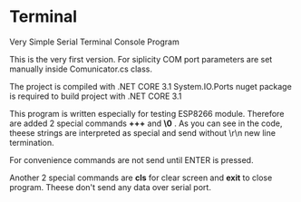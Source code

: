 # Terminal
Very Simple Serial Terminal Console Program

This is the very first version. 
For siplicity COM port parameters are set manually inside Comunicator.cs class.

The project is compiled with .NET CORE 3.1
System.IO.Ports nuget package is required to build project with .NET CORE 3.1


This program is written especially for testing ESP8266 module. Therefore are added
2 special commands <b>+++</b> and <b>\0</b> . As you can see in the code, theese strings are
interpreted as special and send without <CR><LF> \r\n new line termination.

For convenience commands are not send until ENTER is pressed.

Another 2 special commands are <b>cls</b> for clear screen and <b>exit</b> to close
program. Theese don't send any data over serial port.
